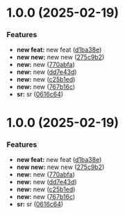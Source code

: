 # 1.0.0 (2025-02-19)


### Features

* **new feat:** new feat ([d1ba38e](https://github.com/leocodeio/semantic-release-local/commit/d1ba38e39efd953289c2e5ef55bc6dfab9207b03))
* **new new:** new new ([275c9b2](https://github.com/leocodeio/semantic-release-local/commit/275c9b25d0026effc3fb1c38db4b4d35da299567))
* **new:** new ([770abfa](https://github.com/leocodeio/semantic-release-local/commit/770abfa42a941824b0905a7d4bef363adfff4d50))
* **new:** new ([dd7e43d](https://github.com/leocodeio/semantic-release-local/commit/dd7e43dac2e4dffcbaa2ac956da8f33baa066471))
* **new:** new ([c25b1ed](https://github.com/leocodeio/semantic-release-local/commit/c25b1ed6bb09cab323e7dc992f3bd75ca83d56c2))
* **new:** new ([767b16c](https://github.com/leocodeio/semantic-release-local/commit/767b16c8a2294269e19c5c1aae1d8cf19d741786))
* **sr:** sr ([0616c64](https://github.com/leocodeio/semantic-release-local/commit/0616c641be088fe1e253900d9c729f1339c5fa0f))

# 1.0.0 (2025-02-19)


### Features

* **new feat:** new feat ([d1ba38e](https://github.com/leocodeio/semantic-release-local/commit/d1ba38e39efd953289c2e5ef55bc6dfab9207b03))
* **new new:** new new ([275c9b2](https://github.com/leocodeio/semantic-release-local/commit/275c9b25d0026effc3fb1c38db4b4d35da299567))
* **new:** new ([770abfa](https://github.com/leocodeio/semantic-release-local/commit/770abfa42a941824b0905a7d4bef363adfff4d50))
* **new:** new ([dd7e43d](https://github.com/leocodeio/semantic-release-local/commit/dd7e43dac2e4dffcbaa2ac956da8f33baa066471))
* **new:** new ([c25b1ed](https://github.com/leocodeio/semantic-release-local/commit/c25b1ed6bb09cab323e7dc992f3bd75ca83d56c2))
* **new:** new ([767b16c](https://github.com/leocodeio/semantic-release-local/commit/767b16c8a2294269e19c5c1aae1d8cf19d741786))
* **sr:** sr ([0616c64](https://github.com/leocodeio/semantic-release-local/commit/0616c641be088fe1e253900d9c729f1339c5fa0f))
